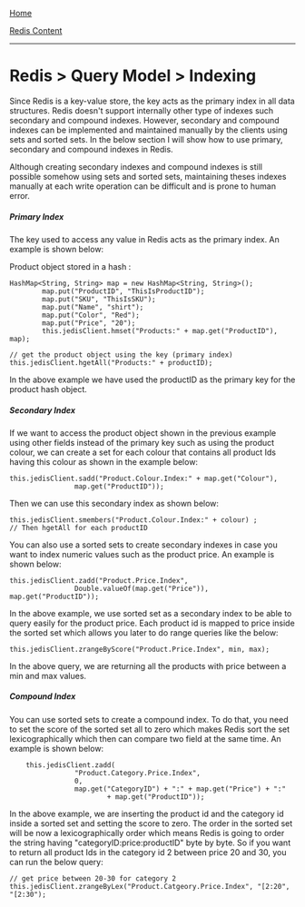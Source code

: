 [Home](../../index.md)

[Redis Content](../Redis.md)
___

# Redis > Query Model > Indexing


Since Redis is a key-value store, the key acts as the primary index in all data structures. Redis doesn't support internally other type of indexes such secondary and compound indexes. However, secondary and compound indexes can be implemented and maintained manually by the clients using sets and sorted sets.  In the below section I will show how to use primary, secondary and compound indexes in Redis.

Although creating secondary indexes and compound indexes is still possible somehow using sets and sorted sets, maintaining theses indexes manually at each write operation can be difficult and is prone to human error. 


##### Primary Index

The key used to access any value in Redis acts as the primary index. An example is shown below:


Product object stored in a hash :

````
HashMap<String, String> map = new HashMap<String, String>();
		map.put("ProductID", "ThisIsProductID");
		map.put("SKU", "ThisIsSKU");
		map.put("Name", "shirt");
		map.put("Color", "Red");
		map.put("Price", "20");
		this.jedisClient.hmset("Products:" + map.get("ProductID"), map);
		
// get the product object using the key (primary index)
this.jedisClient.hgetAll("Products:" + productID);
````

In the above example we have used the productID as the primary key for the product hash object.


##### Secondary Index

If we want to access the product object shown in the previous example using other fields instead of the primary key such as using the product colour, we can create a set for each colour that contains all product Ids having this colour as shown in the example below:

````
this.jedisClient.sadd("Product.Colour.Index:" + map.get("Colour"),
				map.get("ProductID"));
````

Then we can use this secondary index as shown below:

````
this.jedisClient.smembers("Product.Colour.Index:" + colour) ; 
// Then hgetAll for each productID
````			

You can also use a sorted sets to create secondary indexes in case you want to index numeric values such as the product price. An example is shown below:

````
this.jedisClient.zadd("Product.Price.Index",
				Double.valueOf(map.get("Price")), map.get("ProductID"));
````

In the above example, we use sorted set as a secondary index to be able to query easily for the product price. Each product id is mapped to price inside the sorted set which allows you later to do range queries like the below:

````
this.jedisClient.zrangeByScore("Product.Price.Index", min, max); 
````

In the above query, we are returning all the products with price between a min and max values.

##### Compound Index

You can use sorted sets to create a compound index. To do that, you need to set the score of the sorted set all to zero which makes Redis sort the set lexicographically which then can compare two field at the same time. An example is shown below:

````
	this.jedisClient.zadd(
				"Product.Category.Price.Index",
				0,
				map.get("CategoryID") + ":" + map.get("Price") + ":"
						+ map.get("ProductID"));
````


In the above example, we are inserting the product id and the category id inside a sorted set and setting the score to zero. The order in the sorted set will be now a lexicographically order which means Redis is going to order the string having "categoryID:price:productID" byte by byte. So if you want to return all product Ids in the category id 2 between price 20 and 30, you can run the below query:


````
// get price between 20-30 for category 2
this.jedisClient.zrangeByLex("Product.Catgeory.Price.Index", "[2:20", "[2:30");
````
  
  






